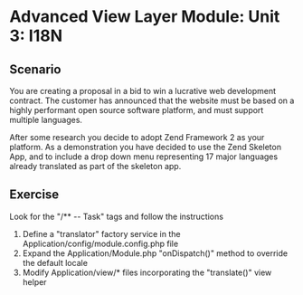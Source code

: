Advanced View Layer Module: Unit 3: I18N
========================================

Scenario
--------
You are creating a proposal in a bid to win a lucrative web development contract.
The customer has announced that the website must be based on a highly performant
open source software platform, and must support multiple languages.

After some research you decide to adopt Zend Framework 2 as your platform.
As a demonstration you have decided to use the Zend Skeleton App, and to include
a drop down menu representing 17 major languages already translated as part
of the skeleton app.

Exercise
--------
Look for the "/** -- Task" tags and follow the instructions

1. Define a "translator" factory service in the Application/config/module.config.php file
2. Expand the Application/Module.php "onDispatch()" method to override the default locale
3. Modify Application/view/* files incorporating the "translate()" view helper
